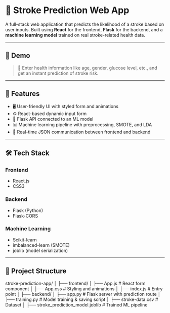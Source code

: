 # 🧠 Stroke Prediction Web App

A full-stack web application that predicts the likelihood of a stroke based on user inputs. Built using **React** for the frontend, **Flask** for the backend, and a **machine learning model** trained on real stroke-related health data.

---

## 🚀 Demo

> 🔮 Enter health information like age, gender, glucose level, etc., and get an instant prediction of stroke risk.

---

## 📌 Features

- 🖥️ User-friendly UI with styled form and animations
- ⚙️ React-based dynamic input form
- 🧠 Flask API connected to an ML model
- 📊 Machine learning pipeline with preprocessing, SMOTE, and LDA
- 🔄 Real-time JSON communication between frontend and backend

---

## 🛠️ Tech Stack

### Frontend
- React.js
- CSS3

### Backend
- Flask (Python)
- Flask-CORS

### Machine Learning
- Scikit-learn
- imbalanced-learn (SMOTE)
- joblib (model serialization)

---

## 📂 Project Structure

stroke-prediction-app/
│
├── frontend/
│ ├── App.js # React form component
│ ├── App.css # Styling and animations
│ ├── index.js # Entry point
│
├── backend/
│ ├── app.py # Flask server with prediction route
│ ├── training.py # Model training & saving script
│ ├── stroke-data.csv # Dataset
│ ├── stroke_prediction_model.joblib # Trained ML pipeline
